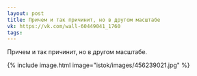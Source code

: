 ```yaml
---
layout: post
title: Причем и так причинит, но в другом масштабе
vk: https://vk.com/wall-60449041_1760
tags:
---
```

Причем и так причинит, но в другом масштабе.

{% include image.html image="istok/images/456239021.jpg" %}